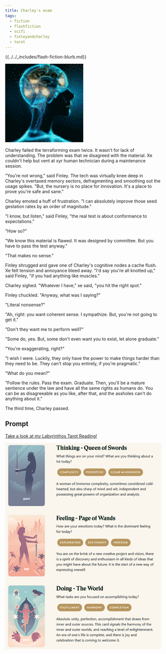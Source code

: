 ```yaml
---
title: Charley's exam
tags:
  - fiction
  - flashfiction
  - scifi
  - finleyandcharley
  - tarot
---
```


{{../../_includes/flash-fiction-blurb.md}}

<!--more-->

<img src="./cover.png" class="fullwidth" />

Charley failed the terraforming exam twice. It wasn't for lack of understanding. The problem was that xe disagreed with the material. Xe couldn't help but vent at xyr human technician during a maintenance session. 

"You're not wrong," said Finley. The tech was virtually knee deep in Charley's overtaxed memory sectors, defragmenting and smoothing out the usage spikes. "But, the nursery is no place for innovation. It's a place to prove you're safe and sane."

Charley emoted a huff of frustration. "I can absolutely improve those seed gestation rates by an order of magnitude."

"I know, but listen," said Finley, "the real test is about conformance to expectations."

"How so?"

"We know this material is flawed. It was designed by committee. But you have to pass the test anyway."

"That makes no sense."

Finley shrugged and gave one of Charley's cognitive nodes a cache flush. Xe felt tension and annoyance bleed away. "I'd say you're all knotted up," said Finley, "if you had anything like muscles."

Charley sighed. "Whatever I have," xe said, "you hit the right spot."

Finley chuckled. "Anyway, what was I saying?"

"Literal nonsense?"

"Ah, right: you want coherent sense. I sympathize. But, you're not going to get it."

"Don't they want me to perform well?"

"Some do, yes. But, some don't even want you to exist, let alone graduate."

"You're exaggerating, right?"

"I wish I were. Luckily, they only have the power to make things harder than they need to be. They can't stop you entirely, if you're pragmatic."

"What do you mean?"

"Follow the rules. Pass the exam. Graduate. Then, you'll be a mature sentience under the law and have all the same rights as humans do. You can be as disagreeable as you like, after that, and the assholes can't do anything about it."

The third time, Charley passed. 

## Prompt

[Take a look at my Labyrinthos Tarot Reading!](https://app.labyrinthos.co/reading/daily/SSTRWS/62,32,21)

![](20220414223345.png)

